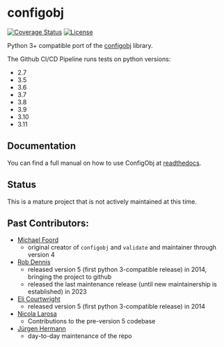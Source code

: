 # configobj
[![Coverage Status](https://img.shields.io/coveralls/DiffSK/configobj.svg)](https://coveralls.io/r/DiffSK/configobj?branch=master)
[![License](https://img.shields.io/badge/license-BSD_3--clause-red.svg)](https://github.com/DiffSK/configobj/blob/master/LICENSE)


Python 3+ compatible port of the [configobj](https://pypi.python.org/pypi/configobj/) library.

The Github CI/CD Pipeline runs tests on python versions:
- 2.7
- 3.5
- 3.6
- 3.7
- 3.8
- 3.9
- 3.10
- 3.11


## Documentation

You can find a full manual on how to use ConfigObj at [readthedocs](http://configobj.readthedocs.io/).

## Status

This is a mature project that is not actively maintained at this time.

## Past Contributors:

- [Michael Foord](https://agileabstractions.com/)
  - original creator of ``configobj`` and ``validate`` and maintainer through version 4
- [Rob Dennis](https://github.com/robdennis)
  - released version 5 (first python 3-compatible release) in 2014, bringing the project to github
  - released the last maintenance release (until new maintainership is established) in 2023
- [Eli Courtwright](https://github.com/EliAndrewC)
  - released version 5 (first python 3-compatible release) in 2014
- [Nicola Larosa](https://pypi.org/user/tekNico/)
  - Contributions to the pre-version 5 codebase 
- [Jürgen Hermann](https://github.com/jhermann)
  - day-to-day maintenance of the repo
